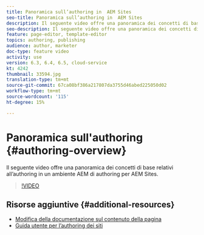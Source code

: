 ```yaml
---
title: Panoramica sull’authoring in  AEM Sites
seo-title: Panoramica sull’authoring in  AEM Sites
description: Il seguente video offre una panoramica dei concetti di base relativi all’authoring in un ambiente di authoring AEM. Usa la console Sites come base.
seo-description: Il seguente video offre una panoramica dei concetti di base relativi all’authoring in un ambiente di authoring AEM. Usa la console Sites come base.
feature: page-editor, template-editor
topics: authoring, publishing
audience: author, marketer
doc-type: feature video
activity: use
version: 6.3, 6.4, 6.5, cloud-service
kt: 4242
thumbnail: 33594.jpg
translation-type: tm+mt
source-git-commit: 67ca08bf386a217807da3755d46abed225050d02
workflow-type: tm+mt
source-wordcount: '115'
ht-degree: 15%

---
```



# Panoramica sull&#39;authoring {#authoring-overview}

Il seguente video offre una panoramica dei concetti di base relativi all’authoring in un ambiente AEM di authoring per  AEM Sites.

>[!VIDEO](https://video.tv.adobe.com/v/33594?quality=12&learn=on)

## Risorse aggiuntive {#additional-resources}

* [Modifica della documentazione sul contenuto della pagina](https://docs.adobe.com/content/help/en/experience-manager-cloud-service/sites/authoring/fundamentals/editing-content.html)
* [Guida utente per l’authoring dei siti](https://docs.adobe.com/content/help/en/experience-manager-65/authoring/home.html?topic=/experience-manager/6-5/sites/authoring/morehelp/page-authoring.ug.js)
